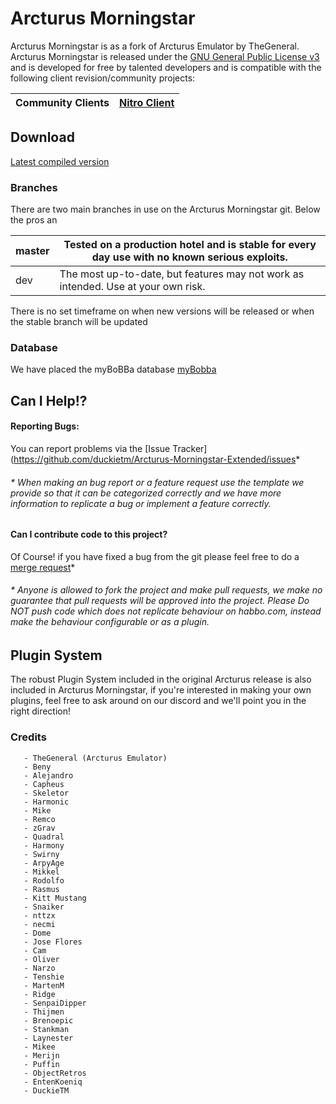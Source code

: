 # Arcturus Morningstar #

Arcturus Morningstar is as a fork of Arcturus Emulator by TheGeneral. Arcturus Morningstar is released under the [GNU General Public License v3](https://www.gnu.org/licenses/gpl-3.0.txt) 
and is developed for free by talented developers and is compatible with the following client revision/community projects:

| Community Clients | [Nitro Client](https://github.com/billsonnn/nitro-react) |
| ------------- | ------------- |

## Download ##
[Latest compiled version](https://)

### Branches ###
There are two main branches in use on the Arcturus Morningstar git. Below the pros an

| master | Tested on a production hotel and is stable for every day use with no known serious exploits. |
| ------------- | ------------- |
| dev | The most up-to-date, but features may not work as intended. Use at your own risk. |

There is no set timeframe on when new versions will be released or when the stable branch will be updated

### Database ###
We have placed the myBoBBa database [myBobba](https://github.com/ObjectRetros/2023-hotel-files)

## Can I Help!? ##
#### Reporting Bugs: ####
You can report problems via the [Issue Tracker](https://github.com/duckietm/Arcturus-Morningstar-Extended/issues*

###### * When making an bug report or a feature request use the template we provide so that it can be categorized correctly and we have more information to replicate a bug or implement a feature correctly. ######
#### Can I contribute code to this project? ####
Of Course! if you have fixed a bug from the git please feel free to do a [merge request](https://github.com/duckietm/Arcturus-Morningstar-Extended/issues)*

###### * Anyone is allowed to fork the project and make pull requests, we make no guarantee that pull requests will be approved into the project. Please Do NOT push code which does not replicate behaviour on habbo.com, instead make the behaviour configurable or as a plugin. ######

## Plugin System ##
The robust Plugin System included in the original Arcturus release is also included in Arcturus Morningstar, if you're interested in making your own plugins, feel free to ask around on our discord and we'll point you in the right direction! 

### Credits ###
    
       - TheGeneral (Arcturus Emulator)
	   - Beny
	   - Alejandro
	   - Capheus
	   - Skeletor
	   - Harmonic
	   - Mike
	   - Remco
	   - zGrav
	   - Quadral
	   - Harmony
	   - Swirny
	   - ArpyAge
	   - Mikkel
	   - Rodolfo
	   - Rasmus
	   - Kitt Mustang
	   - Snaiker
	   - nttzx
	   - necmi
	   - Dome
	   - Jose Flores
	   - Cam
	   - Oliver
	   - Narzo
	   - Tenshie
	   - MartenM
	   - Ridge
	   - SenpaiDipper
	   - Thijmen
	   - Brenoepic
	   - Stankman
	   - Laynester
	   - Mikee
	   - Merijn
	   - Puffin
	   - ObjectRetros
	   - EntenKoeniq
	   - DuckieTM
